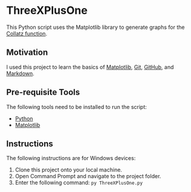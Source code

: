 # ThreeXPlusOne

This Python script uses the Matplotlib library to generate graphs for the [Collatz function](https://www.youtube.com/watch?v=094y1Z2wpJg).


## Motivation

I used this project to learn the basics of [Matplotlib](https://matplotlib.org/stable/tutorials/introductory/pyplot.html), [Git](https://www.youtube.com/watch?v=8JJ101D3knE), [GitHub](https://www.youtube.com/watch?v=RGOj5yH7evk), and [Markdown](https://www.markdownguide.org/cheat-sheet/).


## Pre-requisite Tools

The following tools need to be installed to run the script:
- [Python](https://www.python.org/downloads/)
- [Matplotlib](https://matplotlib.org/stable/users/installing/index.html)


## Instructions

The following instructions are for Windows devices:
1. Clone this project onto your local machine.
2. Open Command Prompt and navigate to the project folder.
3. Enter the following command: `py ThreeXPlusOne.py`
